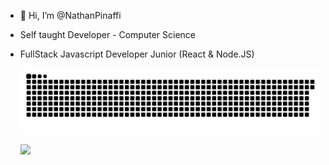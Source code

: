 - 👋 Hi, I’m @NathanPinaffi
- Self taught Developer - Computer Science
- FullStack Javascript Developer Junior (React & Node.JS)

  ![Snake animation](https://github.com/nathanpinaffi/nathanpinaffi/blob/output/github-contribution-grid-snake.svg)

  ![](https://github-readme-stats.vercel.app/api?username=NathanPinaffi&show_icons=true&theme=tokyonight&border_radius=10px)
